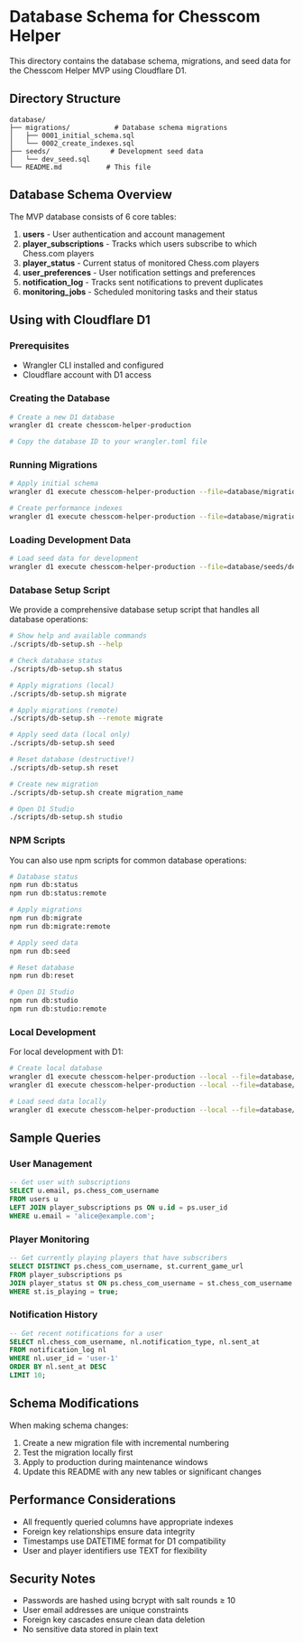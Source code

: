 # Database Schema for Chesscom Helper

This directory contains the database schema, migrations, and seed data for the Chesscom Helper MVP using Cloudflare D1.

## Directory Structure

```
database/
├── migrations/           # Database schema migrations
│   ├── 0001_initial_schema.sql
│   └── 0002_create_indexes.sql
├── seeds/               # Development seed data
│   └── dev_seed.sql
└── README.md           # This file
```

## Database Schema Overview

The MVP database consists of 6 core tables:

1. **users** - User authentication and account management
2. **player_subscriptions** - Tracks which users subscribe to which Chess.com players
3. **player_status** - Current status of monitored Chess.com players
4. **user_preferences** - User notification settings and preferences
5. **notification_log** - Tracks sent notifications to prevent duplicates
6. **monitoring_jobs** - Scheduled monitoring tasks and their status

## Using with Cloudflare D1

### Prerequisites

- Wrangler CLI installed and configured
- Cloudflare account with D1 access

### Creating the Database

```bash
# Create a new D1 database
wrangler d1 create chesscom-helper-production

# Copy the database ID to your wrangler.toml file
```

### Running Migrations

```bash
# Apply initial schema
wrangler d1 execute chesscom-helper-production --file=database/migrations/0001_initial_schema.sql

# Create performance indexes
wrangler d1 execute chesscom-helper-production --file=database/migrations/0002_create_indexes.sql
```

### Loading Development Data

```bash
# Load seed data for development
wrangler d1 execute chesscom-helper-production --file=database/seeds/dev_seed.sql
```

### Database Setup Script

We provide a comprehensive database setup script that handles all database operations:

```bash
# Show help and available commands
./scripts/db-setup.sh --help

# Check database status
./scripts/db-setup.sh status

# Apply migrations (local)
./scripts/db-setup.sh migrate

# Apply migrations (remote)
./scripts/db-setup.sh --remote migrate

# Apply seed data (local only)
./scripts/db-setup.sh seed

# Reset database (destructive!)
./scripts/db-setup.sh reset

# Create new migration
./scripts/db-setup.sh create migration_name

# Open D1 Studio
./scripts/db-setup.sh studio
```

### NPM Scripts

You can also use npm scripts for common database operations:

```bash
# Database status
npm run db:status
npm run db:status:remote

# Apply migrations
npm run db:migrate
npm run db:migrate:remote

# Apply seed data
npm run db:seed

# Reset database
npm run db:reset

# Open D1 Studio
npm run db:studio
npm run db:studio:remote
```

### Local Development

For local development with D1:

```bash
# Create local database
wrangler d1 execute chesscom-helper-production --local --file=database/migrations/0001_initial_schema.sql
wrangler d1 execute chesscom-helper-production --local --file=database/migrations/0002_create_indexes.sql

# Load seed data locally
wrangler d1 execute chesscom-helper-production --local --file=database/seeds/dev_seed.sql
```

## Sample Queries

### User Management

```sql
-- Get user with subscriptions
SELECT u.email, ps.chess_com_username 
FROM users u 
LEFT JOIN player_subscriptions ps ON u.id = ps.user_id 
WHERE u.email = 'alice@example.com';
```

### Player Monitoring

```sql
-- Get currently playing players that have subscribers
SELECT DISTINCT ps.chess_com_username, st.current_game_url
FROM player_subscriptions ps
JOIN player_status st ON ps.chess_com_username = st.chess_com_username
WHERE st.is_playing = true;
```

### Notification History

```sql
-- Get recent notifications for a user
SELECT nl.chess_com_username, nl.notification_type, nl.sent_at
FROM notification_log nl
WHERE nl.user_id = 'user-1'
ORDER BY nl.sent_at DESC
LIMIT 10;
```

## Schema Modifications

When making schema changes:

1. Create a new migration file with incremental numbering
2. Test the migration locally first
3. Apply to production during maintenance windows
4. Update this README with any new tables or significant changes

## Performance Considerations

- All frequently queried columns have appropriate indexes
- Foreign key relationships ensure data integrity
- Timestamps use DATETIME format for D1 compatibility
- User and player identifiers use TEXT for flexibility

## Security Notes

- Passwords are hashed using bcrypt with salt rounds ≥ 10
- User email addresses are unique constraints
- Foreign key cascades ensure clean data deletion
- No sensitive data stored in plain text